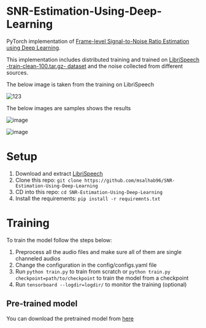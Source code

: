 # SNR-Estimation-Using-Deep-Learning

PyTorch implementation of [Frame-level Signal-to-Noise Ratio Estimation using Deep Learning](https://www.isca-speech.org/archive_v0/Interspeech_2020/pdfs/2475.pdf).


This implementation includes distributed training and trained on [LibriSpeech -train-clean-100.tar.gz- dataset](https://www.openslr.org/12) and the noise collected from different sources.

The below image is taken from the training on LibriSpeech

![123](https://user-images.githubusercontent.com/61272193/159757830-be436113-5279-488a-8bf2-a614ce705936.jpg)

The below images are samples shows the results 

![image](https://user-images.githubusercontent.com/61272193/159758156-a46e0064-7bc9-4c3f-9d4f-445822368b00.png)

![image](https://user-images.githubusercontent.com/61272193/159758325-4ad53a81-71dd-4dde-90d2-c905143dc0a7.png)



# Setup
1. Download and extract [LibriSpeech](https://www.openslr.org/12)
2. Clone this repo: `git clone https://github.com/msalhab96/SNR-Estimation-Using-Deep-Learning`
3. CD into this repo: `cd SNR-Estimation-Using-Deep-Learning`
4. Install the requirements: `pip install -r requiremnts.txt`

# Training
To train the model follow the steps below:
1. Preprocess all the audio files and make sure all of them are single channeled audios
2. Change the configuration in the config/configs.yaml file
3. Run `python train.py` to train from scratch or `python train.py checkpoint=path/to/checkpoint` to train the model from a checkpoint
4. Run `tensorboard --logdir=logdir/` to monitor the training (optional)

## Pre-trained model
You can download the pretrained model from [here](https://drive.google.com/file/d/1uoiHiDiK3RY8eD4Ow0C4nLPrkkU9OZfr/view?usp=sharing)
